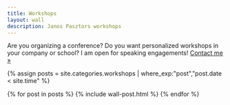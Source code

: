 ```yaml
---
title: Workshops
layout: wall
description: Janos Pasztors workshops
---
```


<div class="cta">
<p>
    Are you organizing a conference? Do you want personalized workshops in your company or school? I am open for
    speaking engagements! <a href="/contact">Contact me &raquo;</a> 
</p>
</div>

{% assign posts = site.categories.workshops | where_exp:"post","post.date < site.time" %}
<div class="wall">
<div class="wall__postlist">
{% for post in posts %}
{% include wall-post.html %}
{% endfor %}
</div>
</div>
